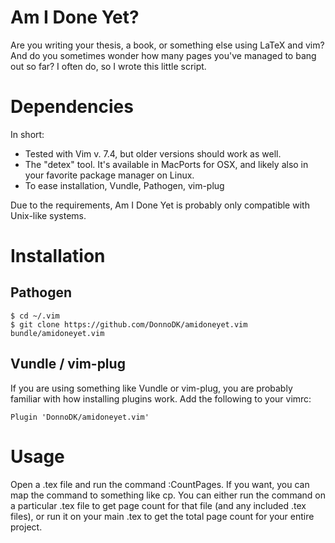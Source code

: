 Am I Done Yet?
=============

Are you writing your thesis, a book, or something else using LaTeX and vim? And
do you sometimes wonder how many pages you've managed to bang out so far? I
often do, so I wrote this little script.

Dependencies
============

In short:
* Tested with Vim v. 7.4, but older versions should work as well.
* The "detex" tool. It's available in MacPorts for OSX, and likely also in your
  favorite package manager on Linux.
* To ease installation, Vundle, Pathogen, vim-plug

Due to the requirements, Am I Done Yet is probably only compatible with Unix-like systems.

Installation
============

Pathogen
--------
```
$ cd ~/.vim
$ git clone https://github.com/DonnoDK/amidoneyet.vim bundle/amidoneyet.vim
```

Vundle / vim-plug
--------
If you are using something like Vundle or vim-plug, you are probably familiar
with how installing plugins work. Add the following to your vimrc:
```
Plugin 'DonnoDK/amidoneyet.vim'
```

Usage
===========

Open a .tex file and run the command :CountPages. If you want, you can map the
command to something like <leader>cp.
You can either run the command on a particular .tex file to get page count for
that file (and any included .tex files), or run it on your main .tex to get the
total page count for your entire project.

